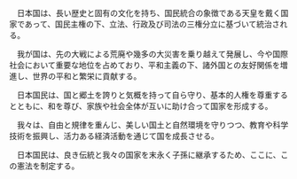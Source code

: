 　日本国は、長い歴史と固有の文化を持ち、国民統合の象徴である天皇を戴く国家であって、国民主権の下、立法、行政及び司法の三権分立に基づいて統治される。

　我が国は、先の大戦による荒廃や幾多の大災害を乗り越えて発展し、今や国際社会において重要な地位を占めており、平和主義の下、諸外国との友好関係を増進し、世界の平和と繁栄に貢献する。

　日本国民は、国と郷土を誇りと気概を持って自ら守り、基本的人権を尊重するとともに、和を尊び、家族や社会全体が互いに助け合って国家を形成する。

　我々は、自由と規律を重んじ、美しい国土と自然環境を守りつつ、教育や科学技術を振興し、活力ある経済活動を通じて国を成長させる。

　日本国民は、良き伝統と我々の国家を末永く子孫に継承するため、ここに、この憲法を制定する。

